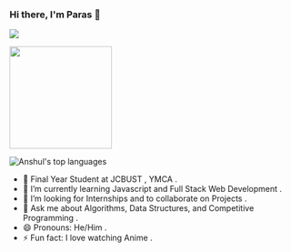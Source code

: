 ### Hi there, I'm Paras 👋
<!--
<img alt="GIF" src="https://media.giphy.com/media/AYMKkDwavwA9Y72Frn/giphy.gif"/>
![Anshul's wakatime stats](https://github-readme-stats.vercel.app/api/wakatime?username=anshulforyou&show_icons=true)
-->
![](https://komarev.com/ghpvc/?username=PARASnagpal99&label=PROFILE+VIEWS&color=blue&style=plastic)

<img height="180em" src="https://github-readme-stats.vercel.app/api?username=PARASnagpal99&show_icons=true&hide_border=true&&count_private=true&include_all_commits=true" />

![Anshul's top languages](https://github-readme-stats.vercel.app/api/top-langs/?username=PARASnagpal99&layout=compact&show_icons=true)


- 🔭 Final Year Student at JCBUST , YMCA .
- 🌱 I’m currently learning Javascript and Full Stack Web Development .
- 👯 I’m looking for Internships and to collaborate on Projects .
- 💬 Ask me about Algorithms, Data Structures, and Competitive Programming .
- 😄 Pronouns: He/Him .
- ⚡ Fun fact: I love watching Anime .

<!--
- 🔭 I’m currently working on ...
- 🌱 I’m currently learning ...
- 👯 I’m looking to collaborate on ...
- 🤔 I’m looking for help with ...
- 💬 Ask me about ...
- 📫 How to reach me: ...
- 😄 Pronouns: ...
- ⚡ Fun fact: ...
-->
